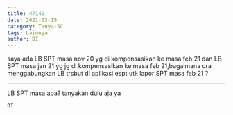 ```yaml
---
title: 47149
date: 2021-03-15
category: Tanya-SC
tags: Lainnya
author: DI
---
```


saya ada LB SPT masa nov 20 yg di kompensasikan ke masa feb 21 dan LB SPT masa jan 21 yg jg di kompensasikan ke masa feb 21,bagaimana cra menggabungkan LB trsbut di aplikasi espt utk lapor SPT masa feb 21 ?

---

LB SPT masa apa? tanyakan dulu aja ya

`DI`
